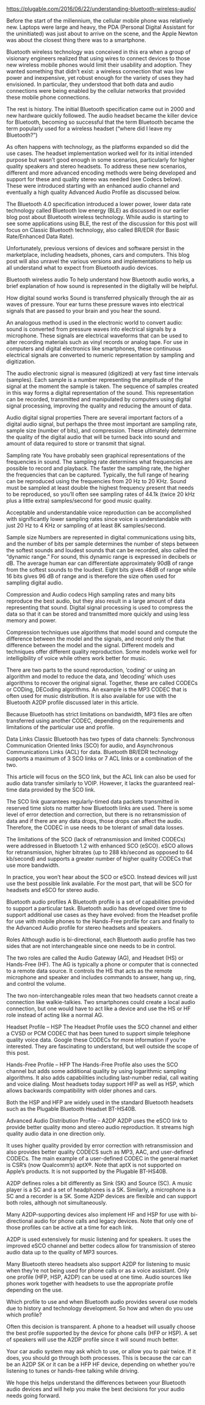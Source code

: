 https://plugable.com/2016/06/22/understanding-bluetooth-wireless-audio/

Before the start of the millennium, the cellular mobile phone was relatively new. Laptops were large and heavy, the PDA (Personal Digital Assistant for the uninitiated) was just about to arrive on the scene, and the Apple Newton was about the closest thing there was to a smartphone.

Bluetooth wireless technology was conceived in this era when a group of visionary engineers realized that using wires to connect devices to those new wireless mobile phones would limit their usability and adoption. They wanted something that didn’t exist: a wireless connection that was low power and inexpensive, yet robust enough for the variety of uses they had envisioned. In particular, they understood that both data and audio connections were being enabled by the cellular networks that provided these mobile phone connections.

The rest is history. The initial Bluetooth specification came out in 2000 and new hardware quickly followed. The audio headset became the killer device for Bluetooth, becoming so successful that the term Bluetooth became the term popularly used for a wireless headset (“where did I leave my Bluetooth?”)

As often happens with technology, as the platforms expanded so did the use cases. The headset implementation worked well for its initial intended purpose but wasn’t good enough in some scenarios, particularly for higher quality speakers and stereo headsets. To address these new scenarios, different and more advanced encoding methods were being developed and support for these and quality stereo was needed (see Codecs below). These were introduced starting with an enhanced audio channel and eventually a high quality Advanced Audio Profile as discussed below.

The Bluetooth 4.0 specification introduced a lower power, lower data rate technology called Bluetooth low energy (BLE) as discussed in our earlier blog post about Bluetooth wireless technology. While audio is starting to see some applications using BLE, the rest of the discussion for this post will focus on Classic Bluetooth technology, also called BR/EDR (for Basic Rate/Enhanced Data Rate).

Unfortunately, previous versions of devices and software persist in the marketplace, including headsets, phones, cars and computers. This blog post will also unravel the various versions and implementations to help us all understand what to expect from Bluetooth audio devices.

Bluetooth wireless audio
To help understand how Bluetooth audio works, a brief explanation of how sound is represented in the diigitally will be helpful.

How digital sound works
Sound is transferred physically through the air as waves of pressure. Your ear turns these pressure waves into electrical signals that are passed to your brain and you hear the sound.

An analogous method is used in the electronic world to convert audio: sound is converted from pressure waves into electrical signals by a microphone. These signals are electrical waveforms that can be used to alter recording materials such as vinyl records or analog tape. For use in computers and digital electronics like smartphones, these continuous electrical signals are converted to numeric representation by sampling and digitization.

The audio electronic signal is measured (digitized) at very fast time intervals (samples). Each sample is a number representing the amplitude of the signal at the moment the sample is taken. The sequence of samples created in this way forms a digital representation of the sound. This representation can be recorded, transmitted and manipulated by computers using digital signal processing, improving the quality and reducing the amount of data.

Audio digital signal properties
There are several important factors of a digital audio signal, but perhaps the three most important are sampling rate, sample size (number of bits), and compression. These ultimately determine the quality of the digital audio that will be turned back into sound and amount of data required to store or transmit that signal.

Sampling rate
You have probably seen graphical representations of the frequencies in sound. The sampling rate determines what frequencies are possible to record and playback. The faster the sampling rate, the higher the frequencies that can be captured. Typically, the full range of hearing can be reproduced using the frequencies from 20 Hz to 20 KHz. Sound must be sampled at least double the highest frequency present that needs to be reproduced, so you’ll often see sampling rates of 44.1k (twice 20 kHz plus a little extra) samples/second for good music quality.

Acceptable and understandable voice reproduction can be accomplished with significantly lower sampling rates since voice is understandable with just 20 Hz to 4 KHz or sampling of at least 8K samples/second.

Sample size
Numbers are represented in digital communications using bits, and the number of bits per sample determines the number of steps between the softest sounds and loudest sounds that can be recorded, also called the “dynamic range.” For sound, this dynamic range is expressed in decibels or dB. The average human ear can differentiate approximately 90dB of range from the softest sounds to the loudest. Eight bits gives 48dB of range while 16 bits gives 96 dB of range and is therefore the size often used for sampling digital audio.

Compression and Audio codecs
High sampling rates and many bits reproduce the best audio, but they also result in a large amount of data representing that sound.   Digital signal processing is used to compress the data so that it can be stored and transmitted more quickly and using less memory and power.

Compression techniques use algorithms that model sound and compute the difference between the model and the signals, and record only the that difference between the model and the signal. Different models and techniques offer different quality reproduction. Some models worke well for intelligibility of voice while others work better for music.

There are two parts to the sound reproduction, ‘coding’ or using an algorithm and model to reduce the data, and ‘decoding’ which uses algorithms to recover the original signal. Together, these are called CODECs or CODing, DECoding algorithms. An example is the MP3 CODEC that is often used for music distribution. It is also available for use with the Bluetooth A2DP profile discussed later in this article.

Because Bluetooth has strict limitations on bandwidth, MP3 files are often transferred using another CODEC, depending on the requirements and limitations of the particular use and profile.

Data Links
Classic Bluetooth has two types of data channels: Synchronous Communication Oriented links (SCO) for audio, and Asynchronous Communications Links (ACL) for data. Bluetooth BR/EDR technology supports a maximum of 3 SCO links or 7 ACL links or a combination of the two.

This article will focus on the SCO link, but the ACL link can also be used for audio data transfer similarly to VOIP. However, it lacks the guaranteed real-time data provided by the SCO link.

The SCO link guarantees regularly-timed data packets transmitted in reserved time slots no matter how Bluetooth links are used. There is some level of error detection and correction, but there is no retransmission of data and if there are any data drops, those drops can affect the audio. Therefore, the CODEC in use needs to be tolerant of small data losses.

The limitations of the SCO (lack of retransmission and limited CODECs) were addressed in Bluetooth 1.2 with enhanced SCO (eSCO). eSCO allows for retransmission, higher bitrates (up to 288 kb/second as opposed to 64 kb/second) and supports a greater number of higher quality CODECs that use more bandwidth.

In practice, you won’t hear about the SCO or eSCO. Instead devices will just use the best possible link available. For the most part, that will be SCO for headsets and eSCO for stereo audio.

Bluetooth audio profiles
A Bluetooth profile is a set of capabilities provided to support a particular task. Bluetooth audio has developed over time to support additional use cases as they have evolved: from the Headset profile for use with mobile phones to the Hands-Free profile for cars and finally to the Advanced Audio profile for stereo headsets and speakers.

Roles
Although audio is bi-directional, each Bluetooth audio profile has two sides that are not interchangeable since one needs to be in control.

The two roles are called the Audio Gateway (AG), and Headset (HS) or Hands-Free (HF). The AG is typically a phone or computer that is connected to a remote data source. It controls the HS that acts as the remote microphone and speaker and includes commands to answer, hang up, ring, and control the volume.

The two non-interchangeable roles mean that two headsets cannot create a connection like walkie-talkies. Two smartphones could create a local audio connection, but one would have to act like a device and use the HS or HF role instead of acting like a normal AG.

Headset Profile – HSP
The Headset Profile uses the SCO channel and either a CVSD or PCM CODEC that has been tuned to support simple telephone quality voice data. Google these CODECs for more information if you’re interested. They are fascinating to understand, but well outside the scope of this post.

Hands-Free Profile – HFP
The Hands-Free Profile also uses the SCO channel but adds some additional quality by using logarithmic sampling algorithms. It also adds capabilities including last-number redial, call waiting and voice dialing. Most headsets today support HFP as well as HSP, which allows backwards compatibility with older phones and cars.

Both the HSP and HFP are widely used in the standard Bluetooth headsets such as the Plugable Bluetooth Headset BT-HS40B.

Advanced Audio Distribution Profile – A2DP
A2DP uses the eSCO link to provide better quality mono and stereo audio reproduction. It streams high quality audio data in one direction only.

It uses higher quality provided by error correction with retransmission and also provides better quality CODECS such as MP3, AAC, and user-defined CODECs. The main example of a user-defined CODEC in the general market is CSR’s (now Qualcomm’s) aptX®. Note that aptX is not supported on Apple’s products. It is not supported by the Plugable BT-HS40B.

A2DP defines roles a bit differently as Sink (SK) and Source (SC). A music player is a SC and a set of headphones is a SK. Similarly, a microphone is a SC and a recorder is a SK. Some A2DP devices are flexible and can support both roles, although not simultaneously.

Many A2DP-supporting devices also implement HF and HSP for use with bi-directional audio for phone calls and legacy devices. Note that only one of those profiles can be active at a time for each link.

A2DP is used extensively for music listening and for speakers. It uses the improved eSCO channel and better codecs allow for transmission of stereo audio data up to the quality of MP3 sources.

Many Bluetooth stereo headsets also support A2DP for listening to music when they’re not being used for phone calls or as a voice assistant. Only one profile (HFP, HSP, A2DP) can be used at one time. Audio sources like phones work together with headsets to use the appropriate profile depending on the use.

Which profile to use and when
Bluetooth audio provides several use models due to history and technology development. So how and when do you use which profile?

Often this decision is transparent. A phone to a headset will usually choose the best profile supported by the device for phone calls (HFP or HSP). A set of speakers will use the A2DP profile since it will sound much better.

Your car audio system may ask which to use, or allow you to pair twice. If it does, you should go through both processes. This is because the car can be an A2DP SK or it can be a HFP HF device, depending on whether you’re listening to tunes or hands-free talking while driving.

We hope this helps understand the differences between your Bluetooth audio devices and will help you make the best decisions for your audio needs going forward.
